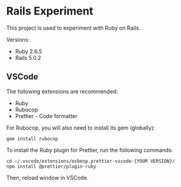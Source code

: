 # Rails Experiment

This project is used to experiment with Ruby on Rails.

Versions:

- Ruby 2.6.5
- Rails 5.0.2

## VSCode

The following extensions are recommended:

- Ruby
- Rubocop
- Prettier - Code formatter

For Rubocop, you will also need to install its gem (globally):

```
gem install rubocop
```

To install the Ruby plugin for Prettier, run the following commands:

```
cd ~/.vscode/extensions/esbenp.prettier-vscode-{YOUR VERSION}/
npm install @prettier/plugin-ruby
```

Then, reload window in VSCode.
